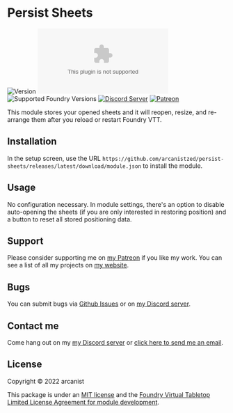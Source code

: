 # Persist Sheets

![Version](https://img.shields.io/github/v/tag/arcanistzed/persist-sheets?label=Version&style=flat-square&color=2577a1) ![Latest Release Download Count](https://img.shields.io/github/downloads/arcanistzed/persist-sheets/latest/module.zip?label=Downloads&style=flat-square&color=9b43a8) ![Supported Foundry Versions](https://img.shields.io/endpoint?url=https://foundryshields.com/version?url=https://raw.githubusercontent.com/arcanistzed/persist-sheets/main/module.json&style=flat-square&color=ff6400) [![Discord Server](https://img.shields.io/badge/-Discord-%232c2f33?style=flat-square&logo=discord)](https://discord.gg/AAkZWWqVav) [![Patreon](https://img.shields.io/badge/-Patreon-%23141518?style=flat-square&logo=patreon)](https://www.patreon.com/bePatron?u=15896855)

This module stores your opened sheets and it will reopen, resize, and re-arrange them after you reload or restart Foundry VTT.

## Installation

In the setup screen, use the URL `https://github.com/arcanistzed/persist-sheets/releases/latest/download/module.json` to install the module.

## Usage

No configuration necessary. In module settings, there's an option to disable auto-opening the sheets (if you are only interested in restoring position) and a button to reset all stored positioning data.

## Support

Please consider supporting me on [my Patreon](https://patreon.com/arcanistzed) if you like my work. You can see a list of all my projects on [my website](https://arcanist.me).

## Bugs

You can submit bugs via [Github Issues](https://github.com/arcanistzed/persist-sheets/issues/new/choose) or on [my Discord server](https://discord.gg/AAkZWWqVav).

## Contact me

Come hang out on my [my Discord server](https://discord.gg/AAkZWWqVav) or [click here to send me an email](mailto:arcanistzed@gmail.com?subject=persist-sheets%20module%20for%20Foundry%20VTT).

## License

Copyright © 2022 arcanist

This package is under an [MIT license](LICENSE) and the [Foundry Virtual Tabletop Limited License Agreement for module development](https://foundryvtt.com/article/license/).
